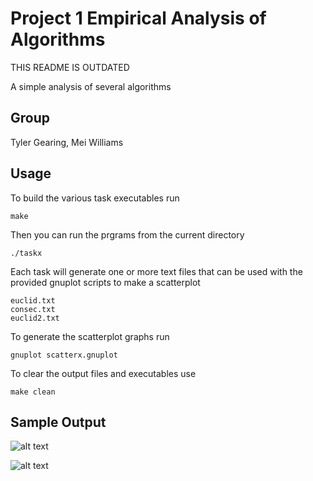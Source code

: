 # Project 1 Empirical Analysis of Algorithms

THIS README IS OUTDATED

A simple analysis of several algorithms


Group
-----

Tyler Gearing, Mei Williams


Usage
-----

To build the various task executables run
```
make
```

Then you can run the prgrams from the current directory
```
./taskx
```

Each task will generate one or more text files that can be used with the provided gnuplot scripts to make a scatterplot
```
euclid.txt
consec.txt
euclid2.txt
```

To generate the scatterplot graphs run
```
gnuplot scatterx.gnuplot
```

To clear the output files and executables use
```
make clean
```

Sample Output
-----

![alt text](https://imgur.com/4uIfakw "Task 1")

![alt text](https://imgur.com/JqMPm9y "Task 2")

